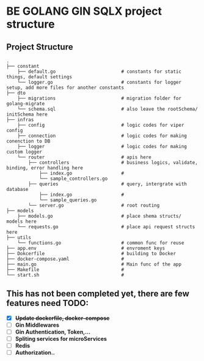 # BE GOLANG GIN SQLX project structure

## Project Structure 
```
.
├── constant                     
    ├── default.go                        # constants for static things, default settings
    └── logger.go                         # constants for logger setup, add more files for another constants
├── dto                                     
    ├── migrations                        # migration folder for golang-migrate
    └── schema.sql                        # also leave the rootSchema/ initSchema here
├── infras
    ├── config                            # logic codes for viper config
    ├── connection                        # logic codes for making conenction to DB
    ├── logger                            # logic codes for making custom logger
    └── router                            # apis here    
        ├── controllers                   # business logics, validate, binding, error handling here
            ├── index.go                  # 
            └── sample_controllers.go
        ├── queries                       # query, intergrate with database
            ├── index.go                  #
            └── sample_queries.go
        └── server.go                     # root routing
├── models                      
    ├── models.go                         # place shema structs/ models here
    └── requests.go                       # place api request structs here
├── utils                      
    └── functions.go                      # common func for reuse
├── app.env                               # envroment keys
├── Dokcerfile                            # building to Docker
├── docker-compose.yaml                   #
├── main.go                               # Main func of the app
├── Makefile                              #
└── start.sh                              #
```

## This has not been completed yet, there are few features need TODO:
- [x] ~~**Update dockerfile, docker-compose**~~
- [ ] **Gin Middlewares**
- [ ] **Gin Authentication, Token,...**
- [ ] **Spliting services for microServices**
- [ ] **Redis**
- [ ] **Authorization..**